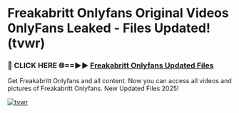 # Freakabritt Onlyfans Original Videos 0nlyFans Leaked - Files Updated! (tvwr)

<h3>🔴 CLICK HERE 🌐==►► <a href="https://tinyurl.com/x26r9saj" rel="nofollow">Freakabritt Onlyfans Updated Files</a></h3>

Get Freakabritt Onlyfans and all content. Now you can access all videos and pictures of Freakabritt Onlyfans. New Updated Files 2025!

[![tvwr](https://i.imgur.com/LkgZPqh.gif)](https://tinyurl.com/x26r9saj)
